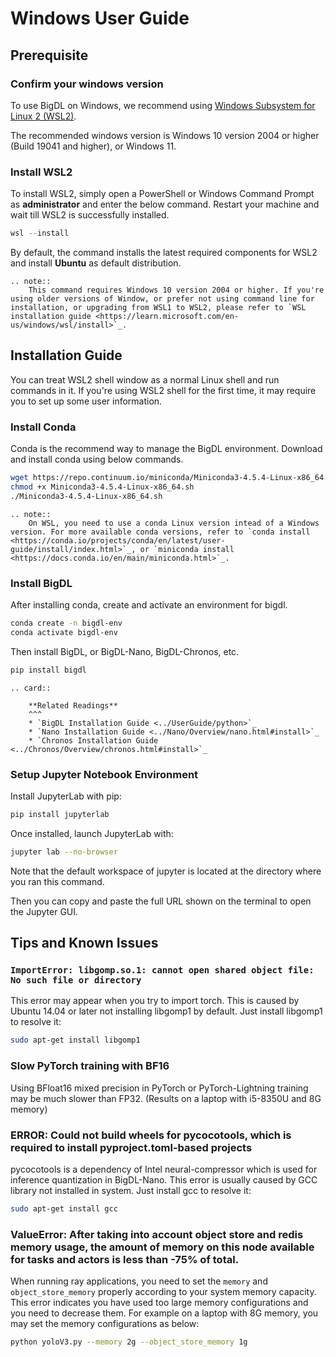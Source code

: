 # Windows User Guide
## Prerequisite


### Confirm your windows version

To use BigDL on Windows, we recommend using [Windows Subsystem for Linux 2 (WSL2)](https://learn.microsoft.com/en-us/windows/wsl/about#what-is-wsl-2).

The recommended windows version is Windows 10 version 2004 or higher (Build 19041 and higher), or Windows 11.



### Install WSL2

To install WSL2, simply open a PowerShell or Windows Command Prompt as **administrator** and enter the below command. Restart your machine and wait till WSL2 is successfully installed.

```powershell
wsl --install
```

By default, the command installs the latest required components for WSL2 and install **Ubuntu** as default distribution.

```eval_rst
.. note::
    This command requires Windows 10 version 2004 or higher. If you're using older versions of Window, or prefer not using command line for installation, or upgrading from WSL1 to WSL2, please refer to `WSL installation guide <https://learn.microsoft.com/en-us/windows/wsl/install>`_.
```

## Installation Guide

You can treat WSL2 shell window as a normal Linux shell and run commands in it. If you're using WSL2 shell for the first time, it may require you to set up some user information.


### Install Conda

Conda is the recommend way to manage the BigDL environment. Download and install conda using below commands.

```bash
wget https://repo.continuum.io/miniconda/Miniconda3-4.5.4-Linux-x86_64.sh
chmod +x Miniconda3-4.5.4-Linux-x86_64.sh
./Miniconda3-4.5.4-Linux-x86_64.sh
```

```eval_rst
.. note::
    On WSL, you need to use a conda Linux version intead of a Windows version. For more available conda versions, refer to `conda install <https://conda.io/projects/conda/en/latest/user-guide/install/index.html>`_, or `miniconda install <https://docs.conda.io/en/main/miniconda.html>`_.
```
### Install BigDL

After installing conda, create and activate an environment for bigdl.

```bash
conda create -n bigdl-env
conda activate bigdl-env
```

Then install BigDL, or BigDL-Nano, BigDL-Chronos, etc.

```bash
pip install bigdl
```

```eval_rst
.. card::

    **Related Readings**
    ^^^
    * `BigDL Installation Guide <../UserGuide/python>`_
    * `Nano Installation Guide <../Nano/Overview/nano.html#install>`_
    * `Chronos Installation Guide <../Chronos/Overview/chronos.html#install>`_
```

### Setup Jupyter Notebook Environment

Install JupyterLab with pip:

```bash
pip install jupyterlab
```
Once installed, launch JupyterLab with:

```bash
jupyter lab --no-browser
```
Note that the default workspace of jupyter is located at the directory where you ran this command.

Then you can copy and paste the full URL shown on the terminal to open the Jupyter GUI.


## Tips and Known Issues

### `ImportError: libgomp.so.1: cannot open shared object file: No such file or directory`

This error may appear when you try to import torch. This is caused by Ubuntu 14.04 or later not installing libgomp1 by default. Just install libgomp1 to resolve it:

```bash
sudo apt-get install libgomp1
```

### Slow PyTorch training with BF16

Using BFloat16 mixed precision in PyTorch or PyTorch-Lightning training may be much slower than FP32. (Results on a laptop with i5-8350U and 8G memory)


### ERROR: Could not build wheels for pycocotools, which is required to install pyproject.toml-based projects

pycocotools is a dependency of Intel neural-compressor which is used for inference quantization in BigDL-Nano. This error is usually caused by GCC library not installed in system.  Just install gcc to resolve it:

```bash
sudo apt-get install gcc
```

### ValueError: After taking into account object store and redis memory usage, the amount of memory on this node available for tasks and actors is less than -75% of total.

When running ray applications, you need to set the `memory` and `object_store_memory` properly according to your system memory capacity. This error indicates you have used too large memory configurations and you need to decrease them. For example on a laptop with 8G memory, you may set the memory configurations as below:

```bash
python yoloV3.py --memory 2g --object_store_memory 1g
```

